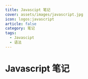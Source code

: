 ```yaml
---
title: Javascipt 笔记
cover: assets/images/javascript.jpg
icon: logos:javascript
article: false
category: 笔记
tags:
  - Javascipt
  - 语法
---
```


# Javascript 笔记